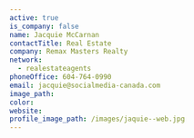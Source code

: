 ```yaml
---
active: true
is_company: false
name: Jacquie McCarnan
contactTitle: Real Estate
company: Remax Masters Realty
network:
  - realestateagents
phoneOffice: 604-764-0990
email: jacquie@socialmedia-canada.com
image_path:
color:
website:
profile_image_path: /images/jaquie--web.jpg
---
```




